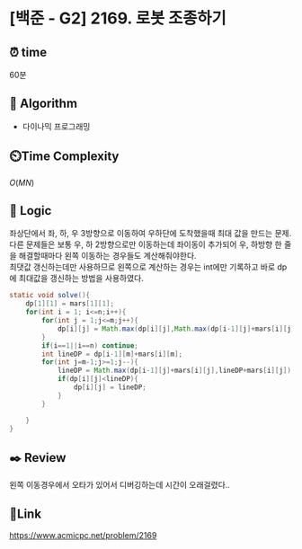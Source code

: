 # [백준 - G2] 2169. 로봇 조종하기

## ⏰ **time**

60분

## :pushpin: **Algorithm**

- 다이나믹 프로그래밍

## ⏲️**Time Complexity**

$O(MN)$

## :round_pushpin: **Logic**
좌상단에서 좌, 하, 우 3방향으로 이동하여 우하단에 도착했을때 최대 값을 만드는 문제.  
다른 문제들은 보통 우, 하 2방향으로만 이동하는데 좌이동이 추가되어 우, 하방향 한 줄을 해결할때마다 왼쪽 이동하는 경우들도 계산해줘야한다.  
최댓값 갱신하는데만 사용하므로 왼쪽으로 계산하는 경우는 int에만 기록하고 바로 dp에 최대값을 갱신하는 방법을 사용하였다.

```java
static void solve(){
	dp[1][1] = mars[1][1];
	for(int i = 1; i<=n;i++){
		for(int j = 1;j<=m;j++){
			dp[i][j] = Math.max(dp[i][j],Math.max(dp[i-1][j]+mars[i][j],dp[i][j-1]+mars[i][j]));
		}
		if(i==1||i==n) continue;
		int lineDP = dp[i-1][m]+mars[i][m];
		for(int j=m-1;j>=1;j--){
			lineDP = Math.max(dp[i-1][j]+mars[i][j],lineDP+mars[i][j]);
			if(dp[i][j]<lineDP){
				dp[i][j] = lineDP;
			}
		}

	}
}
```

## :black_nib: **Review**
왼쪽 이동경우에서 오타가 있어서 디버깅하는데 시간이 오래걸렸다..
## 📡**Link**

https://www.acmicpc.net/problem/2169
